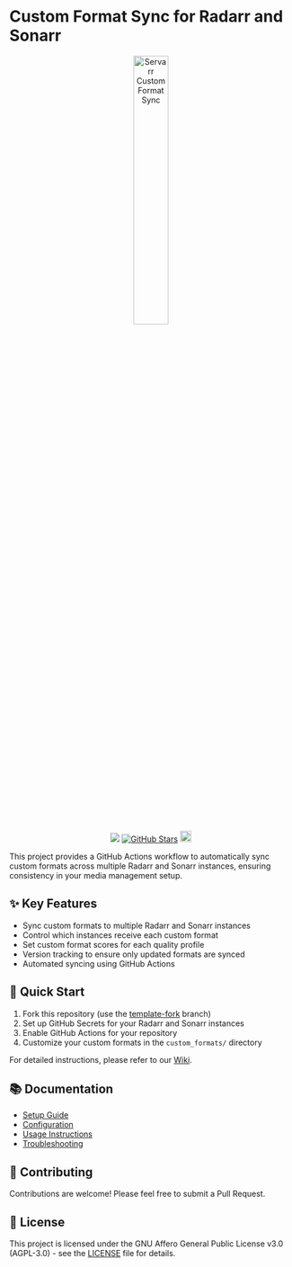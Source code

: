 # Custom Format Sync for Radarr and Sonarr

<p align="center">
  <img src="https://i.imgur.com/T64BX5b.png" alt="Servarr Custom Format Sync" style="width: 35%;"/>
</p>

<p align="center">
  <a href="https://github.com/engels74/servarr-cf-sync/blob/main/LICENSE"><img src="https://img.shields.io/github/license/engels74/servarr-cf-sync"></a>
  <a href="https://github.com/engels74/servarr-cf-sync/stargazers"><img src="https://img.shields.io/github/stars/engels74/servarr-cf-sync.svg" alt="GitHub Stars"></a>
  <a href="https://endsoftwarepatents.org/innovating-without-patents"><img style="height: 20px;" src="https://static.fsf.org/nosvn/esp/logos/patent-free.svg"></a>
</p>

This project provides a GitHub Actions workflow to automatically sync custom formats across multiple Radarr and Sonarr instances, ensuring consistency in your media management setup.

## ✨ Key Features

- Sync custom formats to multiple Radarr and Sonarr instances
- Control which instances receive each custom format
- Set custom format scores for each quality profile
- Version tracking to ensure only updated formats are synced
- Automated syncing using GitHub Actions

## 🚀 Quick Start

1. Fork this repository (use the [template-fork](https://github.com/engels74/servarr-cf-sync/tree/template-fork) branch)
2. Set up GitHub Secrets for your Radarr and Sonarr instances
3. Enable GitHub Actions for your repository
4. Customize your custom formats in the `custom_formats/` directory

For detailed instructions, please refer to our [Wiki](../../wiki).

## 📚 Documentation

- [Setup Guide](../../wiki/01.-Setup)
- [Configuration](../../wiki/02.-Configuration)
- [Usage Instructions](../../wiki/03.-Usage)
- [Troubleshooting](../../wiki/04.-Troubleshooting)

## 🤝 Contributing

Contributions are welcome! Please feel free to submit a Pull Request.

## 📄 License

This project is licensed under the GNU Affero General Public License v3.0 (AGPL-3.0) - see the [LICENSE](LICENSE) file for details.
